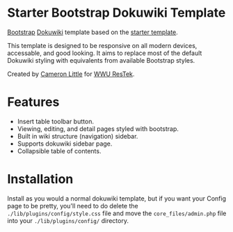 Starter Bootstrap Dokuwiki Template
======

[Bootstrap](http://twitter.github.io/bootstrap/) [Dokuwiki](https://www.dokuwiki.org/dokuwiki) template
based on the [starter template](https://www.dokuwiki.org/template:starter).

This template is designed to be responsive on all modern devices, accessable, and good looking.
It aims to replace most of the default Dokuwiki styling with equivalents from available Bootstrap styles.

Created by [Cameron Little](http://camlittle.com) for [WWU ResTek](http://restek.wwu.edu).

Features
====

  * Insert table toolbar button.
  * Viewing, editing, and detail pages styled with bootstrap.
  * Built in wiki structure (navigation) sidebar.
  * Supports dokuwiki sidebar page.
  * Collapsible table of contents.

Installation
====

Install as you would a normal dokuwiki template, but if you want your Config page to be pretty, you'll need to do delete the `./lib/plugins/config/style.css` file and move the `core_files/admin.php` file into your `./lib/plugins/config/` directory.
